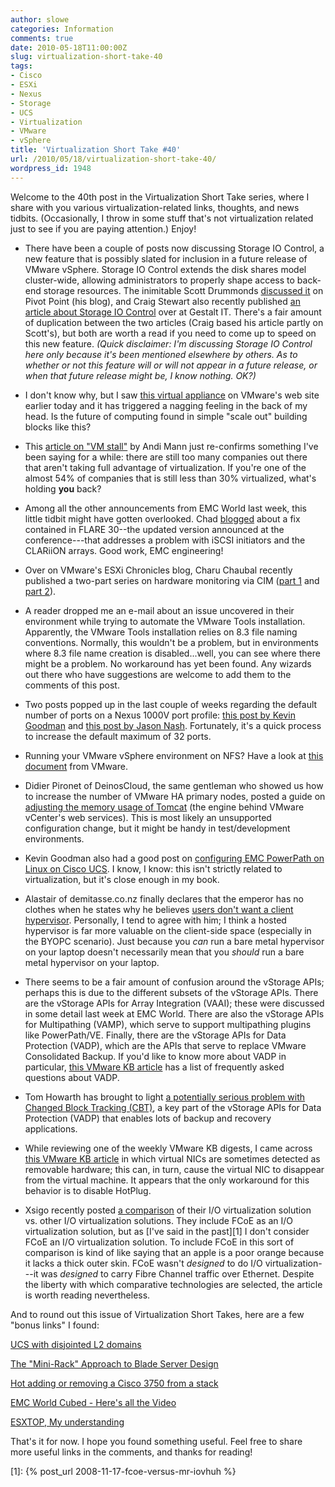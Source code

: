 ```yaml
---
author: slowe
categories: Information
comments: true
date: 2010-05-18T11:00:00Z
slug: virtualization-short-take-40
tags:
- Cisco
- ESXi
- Nexus
- Storage
- UCS
- Virtualization
- VMware
- vSphere
title: 'Virtualization Short Take #40'
url: /2010/05/18/virtualization-short-take-40/
wordpress_id: 1948
---
```


Welcome to the 40th post in the Virtualization Short Take series, where I share with you various virtualization-related links, thoughts, and news tidbits. (Occasionally, I throw in some stuff that's not virtualization related just to see if you are paying attention.) Enjoy!

* There have been a couple of posts now discussing Storage IO Control, a new feature that is possibly slated for inclusion in a future release of VMware vSphere. Storage IO Control extends the disk shares model cluster-wide, allowing administrators to properly shape access to back-end storage resources. The inimitable Scott Drummonds [discussed it](http://vpivot.com/2010/05/04/storage-io-control/) on Pivot Point (his blog), and Craig Stewart also recently published [an article about Storage IO Control](http://gestaltit.com/all/tech/storage/craig/storage-io-control-sioc-vmware-drs/) over at Gestalt IT. There's a fair amount of duplication between the two articles (Craig based his article partly on Scott's), but both are worth a read if you need to come up to speed on this new feature. _(Quick disclaimer: I'm discussing Storage IO Control here only because it's been mentioned elsewhere by others. As to whether or not this feature will or will not appear in a future release, or when that future release might be, I know nothing. OK?)_

* I don't know why, but I saw [this virtual appliance](http://www.vmware.com/appliances/directory/384) on VMware's web site earlier today and it has triggered a nagging feeling in the back of my head. Is the future of computing found in simple "scale out" building blocks like this?

* This [article on "VM stall"](http://pleasediscuss.com/andimann/20100514/is-%e2%80%98vm-stall%e2%80%99-the-next-big-virtualization-challenge/) by Andi Mann just re-confirms something I've been saying for a while: there are still too many companies out there that aren't taking full advantage of virtualization. If you're one of the almost 54% of companies that is still less than 30% virtualized, what's holding **you** back?

* Among all the other announcements from EMC World last week, this little tidbit might have gotten overlooked. Chad [blogged](http://virtualgeek.typepad.com/virtual_geek/2010/05/iscsi-clariion-and-vsphere-nice-fix.html) about a fix contained in FLARE 30--the updated version announced at the conference---that addresses a problem with iSCSI initiators and the CLARiiON arrays. Good work, EMC engineering!

* Over on VMware's ESXi Chronicles blog, Charu Chaubal recently published a two-part series on hardware monitoring via CIM ([part 1](http://blogs.vmware.com/esxi/2010/04/hardware-health-monitoring-via-cim.html) and [part 2](http://blogs.vmware.com/esxi/2010/05/hardware-health-monitoring-via-cim-part-2.html)).

* A reader dropped me an e-mail about an issue uncovered in their environment while trying to automate the VMware Tools installation. Apparently, the VMware Tools installation relies on 8.3 file naming conventions. Normally, this wouldn't be a problem, but in environments where 8.3 file name creation is disabled...well, you can see where there might be a problem. No workaround has yet been found. Any wizards out there who have suggestions are welcome to add them to the comments of this post.

* Two posts popped up in the last couple of weeks regarding the default number of ports on a Nexus 1000V port profile: [this post by Kevin Goodman](http://blog.colovirt.com/2010/05/05/cisco-networking-vmware-cisco-nexus-1000v-increasing-default-max-ports/) and [this post by Jason Nash](http://jasonnash.wordpress.com/2009/10/23/out-of-ports-on-a-nexus-1000v-port-profile/). Fortunately, it's a quick process to increase the default maximum of 32 ports.

* Running your VMware vSphere environment on NFS? Have a look at [this document](http://www.vmware.com/resources/techresources/10096) from VMware.

* Didier Pironet of DeinosCloud, the same gentleman who showed us how to increase the number of VMware HA primary nodes, posted a guide on [adjusting the memory usage of Tomcat](http://deinoscloud.wordpress.com/2009/11/30/tomcat-for-vcenter-memory-tuning/) (the engine behind VMware vCenter's web services). This is most likely an unsupported configuration change, but it might be handy in test/development environments.

* Kevin Goodman also had a good post on [configuring EMC PowerPath on Linux on Cisco UCS](http://blog.colovirt.com/2010/05/04/storage-san-linux-emc-powerpath-configuration-on-cisco-ucs/). I know, I know: this isn't strictly related to virtualization, but it's close enough in my book.

* Alastair of demitasse.co.nz finally declares that the emperor has no clothes when he states why he believes [users don't want a client hypervisor](http://www.demitasse.co.nz/wordpress2/2010/05/why-users-dont-want-a-client-hypervisor-warning-opinion-inside/). Personally, I tend to agree with him; I think a hosted hypervisor is far more valuable on the client-side space (especially in the BYOPC scenario). Just because you _can_ run a bare metal hypervisor on your laptop doesn't necessarily mean that you _should_ run a bare metal hypervisor on your laptop.

* There seems to be a fair amount of confusion around the vStorage APIs; perhaps this is due to the different subsets of the vStorage APIs. There are the vStorage APIs for Array Integration (VAAI); these were discussed in some detail last week at EMC World. There are also the vStorage APIs for Multipathing (VAMP), which serve to support multipathing plugins like PowerPath/VE. Finally, there are the vStorage APIs for Data Protection (VADP), which are the APIs that serve to replace VMware Consolidated Backup. If you'd like to know more about VADP in particular, [this VMware KB article](http://kb.vmware.com/selfservice/microsites/search.do?language=en_US&cmd=displayKC&externalId=1021175) has a list of frequently asked questions about VADP.

* Tom Howarth has brought to light [a potentially serious problem with Changed Block Tracking (CBT)](http://planetvm.net/blog/?p=1520), a key part of the vStorage APIs for Data Protection (VADP) that enables lots of backup and recovery applications.

* While reviewing one of the weekly VMware KB digests, I came across [this VMware KB article](http://kb.vmware.com/selfservice/microsites/search.do?language=en_US&cmd=displayKC&externalId=1020718) in which virtual NICs are sometimes detected as removable hardware; this can, in turn, cause the virtual NIC to disappear from the virtual machine. It appears that the only workaround for this behavior is to disable HotPlug.

* Xsigo recently posted [a comparison](http://www.xsigo.com/blog/?p=764) of their I/O virtualization solution vs. other I/O virtualization solutions. They include FCoE as an I/O virtualization solution, but as [I've said in the past][1] I don't consider FCoE an I/O virtualization solution. To include FCoE in this sort of comparison is kind of like saying that an apple is a poor orange because it lacks a thick outer skin. FCoE wasn't _designed_ to do I/O virtualization---it was _designed_ to carry Fibre Channel traffic over Ethernet. Despite the liberty with which comparative technologies are selected, the article is worth reading nevertheless.

And to round out this issue of Virtualization Short Takes, here are a few "bonus links" I found:

[UCS with disjointed L2 domains](http://www.unifiedcomputingblog.com/?p=132)  

[The "Mini-Rack" Approach to Blade Server Design](http://www.mseanmcgee.com/2010/05/the-mini-rack-approach-to-blade-server-design/)  

[Hot adding or removing a Cisco 3750 from a stack](http://www.vmguru.nl/wordpress/2010/03/hot-adding-or-removing-a-cisco-3750-from-a-stack/)  

[EMC World Cubed - Here's all the Video](http://blogstu.wordpress.com/2010/05/14/emc-world-cubed/)  

[ESXTOP, My understanding](http://geeksilver.wordpress.com/2010/05/17/esxtop-my-understanding/)

That's it for now. I hope you found something useful. Feel free to share more useful links in the comments, and thanks for reading!

[1]: {% post_url 2008-11-17-fcoe-versus-mr-iovhuh %}
